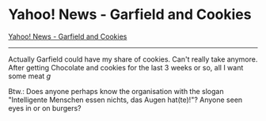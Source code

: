 # Yahoo! News - Garfield and Cookies

<a href="http://story.news.yahoo.com/news?tmpl=story2&u=/uclickcomics/20041207/cx_ga_uc/ga20041207">Yahoo! News - Garfield and Cookies</a>

-------------------------------



Actually Garfield could have my share of cookies. Can't really take anymore.  After getting Chocolate and cookies for the last 3 weeks or so, all I want some meat *g*



Btw.: Does anyone perhaps know the organisation with the slogan "Intelligente Menschen essen nichts, das Augen hat(te)!"? Anyone seen eyes in or on burgers?

